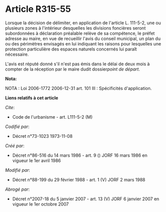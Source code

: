 # Article R315-55

Lorsque la décision de délimiter, en application de l'article L. 111-5-2, une ou plusieurs zones à l'intérieur desquelles les
divisions foncières seront subordonnées à déclaration préalable relève de sa compétence, le préfet adresse au maire, en vue
de recueillir l'avis du conseil municipal, un plan du ou des périmètres envisagés en lui indiquant les raisons pour
lesquelles une protection particulière des espaces naturels concernés lui paraît nécessaire.

L'avis est réputé donné s'il n'est pas émis dans le délai de deux mois à compter de la réception par le maire dudit
dossier*point de départ*.

**Nota:**

NOTA : Loi 2006-1772 2006-12-31 art. 101 III : Spécificités d'application.

**Liens relatifs à cet article**

_Cite_:

  - Code de l'urbanisme - art. L111-5-2 (M)

_Codifié par_:

  - Décret n°73-1023 1973-11-08

_Créé par_:

  - Décret n°86-516 du 14 mars 1986 - art. 9 () JORF 16 mars 1986 en vigueur le 1er avril 1986

_Modifié par_:

  - Décret n°88-199 du 29 février 1988 - art. 1 (V) JORF 2 mars 1988

_Abrogé par_:

  - Décret n°2007-18 du 5 janvier 2007 - art. 13 (V) JORF 6 janvier 2007 en vigueur le 1er octobre 2007
